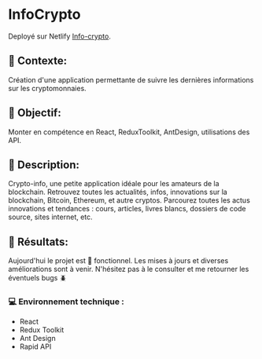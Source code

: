 # InfoCrypto

Deployé sur Netlify [Info-crypto](https://info-crypto.netlify.app/).

## 📑 Contexte:

Création d'une application permettante de suivre les dernières informations sur les cryptomonnaies.

## 🎯 Objectif:

Monter en compétence en React, ReduxToolkit, AntDesign, utilisations des API.

## 📝 Description:

Crypto-info, une petite application idéale pour les amateurs de la blockchain.
Retrouvez toutes les actualités, infos, innovations sur la blockchain, Bitcoin,
Ethereum, et autre cryptos.
Parcourez toutes les actus innovations et tendances : cours, articles, livres
blancs, dossiers de code source, sites internet, etc.

## 🎉 Résultats:

Aujourd'hui le projet est 💯 fonctionnel. Les mises à jours et diverses améliorations sont à venir.
N'hésitez pas à le consulter et me retourner les éventuels bugs 🪲

### 💻 Environnement technique :

- React
- Redux Toolkit
- Ant Design
- Rapid API
